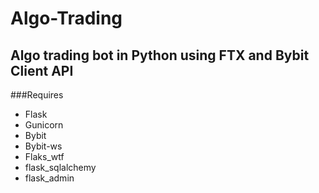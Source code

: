 # Algo-Trading
## Algo trading bot in Python using FTX and Bybit Client API
###Requires
- Flask 
- Gunicorn
- Bybit
- Bybit-ws
- Flaks_wtf
- flask_sqlalchemy
- flask_admin


